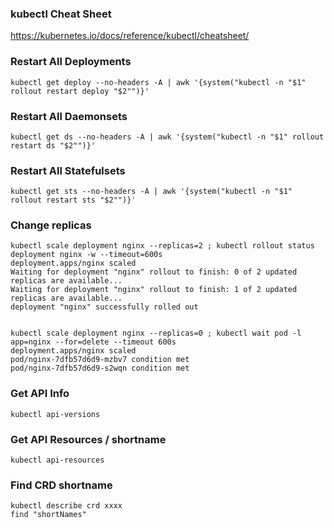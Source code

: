 ### kubectl Cheat Sheet
https://kubernetes.io/docs/reference/kubectl/cheatsheet/

### Restart All Deployments

~~~
kubectl get deploy --no-headers -A | awk '{system("kubectl -n "$1" rollout restart deploy "$2"")}'
~~~

### Restart All Daemonsets

~~~
kubectl get ds --no-headers -A | awk '{system("kubectl -n "$1" rollout restart ds "$2"")}'
~~~

### Restart All Statefulsets

~~~
kubectl get sts --no-headers -A | awk '{system("kubectl -n "$1" rollout restart sts "$2"")}'
~~~

### Change replicas
~~~
kubectl scale deployment nginx --replicas=2 ; kubectl rollout status deployment nginx -w --timeout=600s
deployment.apps/nginx scaled
Waiting for deployment "nginx" rollout to finish: 0 of 2 updated replicas are available...
Waiting for deployment "nginx" rollout to finish: 1 of 2 updated replicas are available...
deployment "nginx" successfully rolled out


kubectl scale deployment nginx --replicas=0 ; kubectl wait pod -l app=nginx --for=delete --timeout 600s
deployment.apps/nginx scaled
pod/nginx-7dfb57d6d9-mzbv7 condition met
pod/nginx-7dfb57d6d9-s2wqn condition met
~~~

### Get API Info

~~~
kubectl api-versions
~~~

### Get API Resources / shortname

~~~
kubectl api-resources
~~~

### Find CRD shortname 

~~~
kubectl describe crd xxxx
find "shortNames"
~~~
